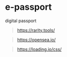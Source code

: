 # e-passport

digital passport

> https://rarity.tools/

> https://opensea.io/

> https://loading.io/css/
